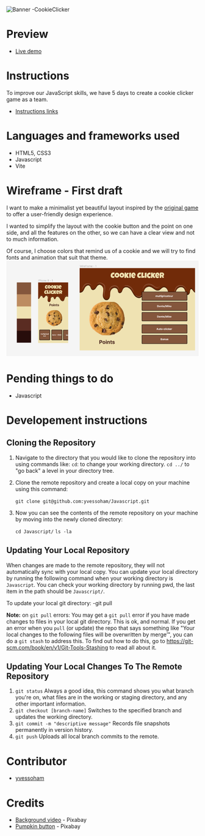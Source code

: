 ![Banner -CookieClicker](/images/CookieClicker%20-Banner.png)
# Preview

- [Live demo](https://yvessoham.github.io/Javascript/)
# Instructions
To improve our JavaScript skills, we have 5 days to create a cookie clicker game as a team. 
- [Instructions links](https://github.com/becodeorg/Swartz-8/blob/main/2.The-Hill/1.Javascript/cookieClicker.md)

# Languages and frameworks used 
- HTML5, CSS3
- Javascript 
- Vite

# Wireframe - First draft
I want to make a minimalist yet beautiful layout inspired by the [original game](https://orteil.dashnet.org/cookieclicker/) to offer a user-friendly design experience. 

I wanted to simplify the layout with the cookie button and the point on one side, and all the features on the other, so we can have a clear view and not to much information.


Of course, I choose colors that remind us of a cookie and we will try to find fonts and animation that suit that theme. 
![Banner -CookieClicker](/images/CookieClicker%20-Wireframe.png)
 
# Pending things to do
- Javascript

# Developement instructions
## Cloning the Repository

1. Navigate to the directory that you would like to clone the repository into using commands like:
    `cd`: to change your working directory.
    `cd ../` to "go back" a level in your directory tree.
2. Clone the remote repository and create a local copy on your machine using this command:

    `git clone git@github.com:yvessoham/Javascript.git`

3. Now you can see the contents of the remote repository on your machine by moving into the newly cloned directory:

    `cd Javascript/`
    `ls -la`

## Updating Your Local Repository

When changes are made to the remote repository, they will not automatically sync with your local copy. You can update your local directory by running the following command when your working directory is `Javascript`. You can check your working directory by running pwd, the last item in the path should be `Javascript/`.

To update your local git directory:
-git pull

**Note:** on `git pull` errors: You may get a `git pull` error if you have made changes to files in your local git directory. This is ok, and normal. If you get an error when you `pull` (or update) the repo that says something like "Your local changes to the following files will be overwritten by merge’", you can do a `git stash` to address this. To find out how to do this, go to https://git-scm.com/book/en/v1/Git-Tools-Stashing to read all about it.

## Updating Your Local Changes To The Remote Repository

1. `git status` 
    Always a good idea, this command shows you what branch you're on, what files are in the working or staging directory, and any other important information.
2. `git checkout [branch-name]`
    Switches to the specified branch and updates the working directory.
3. `git commit -m "descriptive message"`
    Records file snapshots permanently in version history.
4. `git push` 
    Uploads all local branch commits to the remote.


# Contributor

- [yvessoham](https://github.com/yvessoham)

# Credits
- [Background video](https://pixabay.com/fr/videos/citrouilles-for%C3%AAt-la-terreur-fonc%C3%A9-181881/) - Pixabay
- [Pumpkin button](https://pixabay.com/fr/illustrations/ai-g%C3%A9n%C3%A9r%C3%A9-biscuit-orange-chocolat-8170183/) - Pixabay
